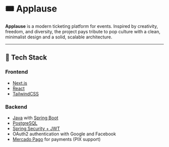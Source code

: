 # 🎟️ Applause

**Applause** is a modern ticketing platform for events. Inspired by creativity, freedom, and diversity, the project pays tribute to pop culture with a clean, minimalist design and a solid, scalable architecture.

---

## 🚀 Tech Stack

### Frontend
- [Next.js](https://nextjs.org/)
- [React](https://reactjs.org/)
- [TailwindCSS](https://tailwindcss.com/)

### Backend
- [Java](https://www.oracle.com/java/) with [Spring Boot](https://spring.io/projects/spring-boot)
- [PostgreSQL](https://www.postgresql.org/)
- [Spring Security + JWT](https://spring.io/projects/spring-security)
- OAuth2 authentication with Google and Facebook
- [Mercado Pago](https://www.mercadopago.com.br/) for payments (PIX support)
